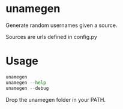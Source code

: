 # unamegen
Generate random usernames given a source.

Sources are urls defined in config.py

# Usage
```python
unamegen
unamegen --help
unamegen --debug
```

Drop the unamegen folder in your PATH.
